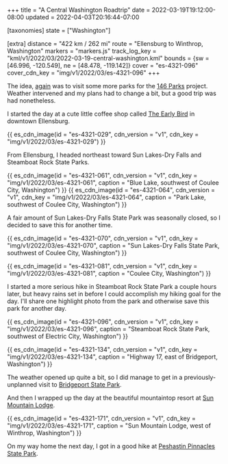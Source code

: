 +++
title = "A Central Washington Roadtrip"
date = 2022-03-19T19:12:00-08:00
updated = 2022-04-03T20:16:44-07:00

[taxonomies]
state = ["Washington"]

[extra]
distance = "422 km / 262 mi"
route = "Ellensburg to Winthrop, Washington"
markers = "markers.js"
track_log_key = "kml/v1/2022/03/2022-03-19-central-washington.kml"
bounds = {sw = [46.996, -120.549], ne = [48.478, -119.142]}
cover = "es-4321-096"
cover_cdn_key = "img/v1/2022/03/es-4321-096"
+++

The idea, [again](../01-14-eastern-washington/) was to visit some more parks for the [146 Parks](https://146parks.blog) project. Weather intervened and my plans had to change a bit, but a good trip was had nonetheless.

<!-- more -->

I started the day at a cute little coffee shop called [The Early Bird](https://earlybirdeatery.com) in downtown Ellensburg.

{{ es_cdn_image(id = "es-4321-029", cdn_version = "v1", cdn_key = "img/v1/2022/03/es-4321-029") }}

From Ellensburg, I headed northeast toward Sun Lakes-Dry Falls and Steamboat Rock State Parks.

{{ es_cdn_image(id = "es-4321-061", cdn_version = "v1", cdn_key = "img/v1/2022/03/es-4321-061", caption = "Blue Lake, southwest of Coulee City, Washington") }}
{{ es_cdn_image(id = "es-4321-064", cdn_version = "v1", cdn_key = "img/v1/2022/03/es-4321-064", caption = "Park Lake, southwest of Coulee City, Washington") }}

A fair amount of Sun Lakes-Dry Falls State Park was seasonally closed, so I decided to save this for another time.

{{ es_cdn_image(id = "es-4321-070", cdn_version = "v1", cdn_key = "img/v1/2022/03/es-4321-070", caption = "Sun Lakes-Dry Falls State Park, southwest of Coulee City, Washington") }}

{{ es_cdn_image(id = "es-4321-081", cdn_version = "v1", cdn_key = "img/v1/2022/03/es-4321-081", caption = "Coulee City, Washington") }}

I started a more serious hike in Steamboat Rock State Park a couple hours later, but heavy rains set in before I could accomplish my hiking goal for the day. I'll share one highlight photo from the park and otherwise save this park for another day.

{{ es_cdn_image(id = "es-4321-096", cdn_version = "v1", cdn_key = "img/v1/2022/03/es-4321-096", caption = "Steamboat Rock State Park, southwest of Electric City, Washington") }}

{{ es_cdn_image(id = "es-4321-134", cdn_version = "v1", cdn_key = "img/v1/2022/03/es-4321-134", caption = "Highway 17, east of Bridgeport, Washington") }}

The weather opened up quite a bit, so I did manage to get in a previously-unplanned visit to [Bridgeport State Park](https://146parks.blog/bridgeport/).

And then I wrapped up the day at the beautiful mountaintop resort at [Sun Mountain Lodge](https://www.sunmountainlodge.com).

{{ es_cdn_image(id = "es-4321-171", cdn_version = "v1", cdn_key = "img/v1/2022/03/es-4321-171", caption = "Sun Mountain Lodge, west of Winthrop, Washington") }}

On my way home the next day, I got in a good hike at [Peshastin Pinnacles State Park](https://146parks.blog/peshastin-pinnacles/).
